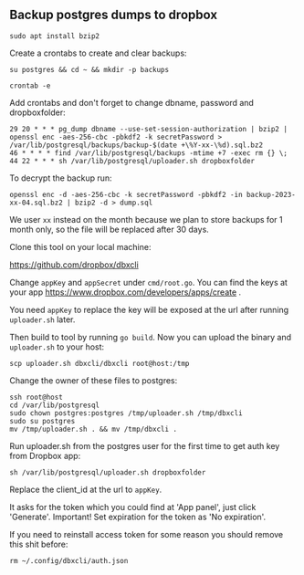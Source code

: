 ## Backup postgres dumps to dropbox

`sudo apt install bzip2`

Create a crontabs to create and clear backups:

`su postgres && cd ~ && mkdir -p backups`

`crontab -e`

Add crontabs and don't forget to change dbname, password and dropboxfolder:

```
29 20 * * * pg_dump dbname --use-set-session-authorization | bzip2 | openssl enc -aes-256-cbc -pbkdf2 -k secretPassword > /var/lib/postgresql/backups/backup-$(date +\%Y-xx-\%d).sql.bz2
46 * * * * find /var/lib/postgresql/backups -mtime +7 -exec rm {} \;
44 22 * * * sh /var/lib/postgresql/uploader.sh dropboxfolder
```

To decrypt the backup run:

`openssl enc -d -aes-256-cbc -k secretPassword -pbkdf2 -in backup-2023-xx-04.sql.bz2 | bzip2 -d > dump.sql`

We user `xx` instead on the month because we plan to store backups for 1 month only, so the file will be replaced
after 30 days.

Clone this tool on your local machine:

https://github.com/dropbox/dbxcli

Change `appKey` and `appSecret` under `cmd/root.go`. You can find the keys at your app
https://www.dropbox.com/developers/apps/create .

You need `appKey` to replace the key will be exposed at the url after running `uploader.sh` later.

Then build to tool by running `go build`.
Now you can upload the binary and `uploader.sh` to your host:

`scp uploader.sh dbxcli/dbxcli root@host:/tmp`

Change the owner of these files to postgres:

```
ssh root@host
cd /var/lib/postgresql
sudo chown postgres:postgres /tmp/uploader.sh /tmp/dbxcli
sudo su postgres
mv /tmp/uploader.sh . && mv /tmp/dbxcli .
```

Run uploader.sh from the postgres user for the first time to get auth key from Dropbox app:

`sh /var/lib/postgresql/uploader.sh dropboxfolder`

Replace the client_id at the url to `appKey`.

It asks for the token which you could find at 'App panel', just click 'Generate'.
Important! Set expiration for the token as 'No expiration'.

If you need to reinstall access token for some reason you should remove this shit before:

`rm ~/.config/dbxcli/auth.json`
